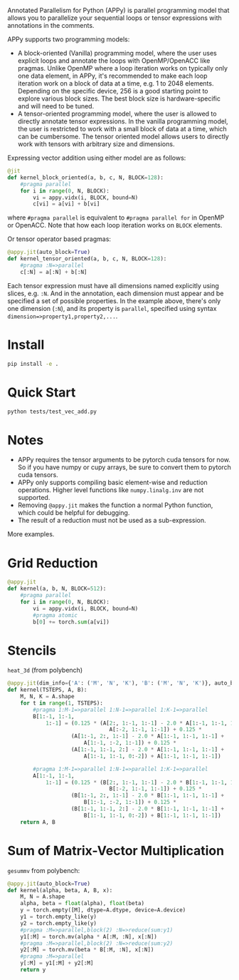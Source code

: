 Annotated Parallelism for Python (APPy) is parallel programming model that allows you to parallelize your sequential loops or tensor expressions with annotations in the comments.

APPy supports two programming models:

- A block-oriented (Vanilla) programming model, where the user uses explicit loops and annotate the loops with OpenMP/OpenACC like pragmas. Unlike OpenMP where a loop iteration works on typically only one data element, in APPy, it's recommended to make each loop iteration work on a block of data at a time, e.g. 1 to 2048 elements. Depending on the specific device, 256 is a good starting point to explore various block sizes. The best block size is hardware-specific and will need to be tuned.
- A tensor-oriented programming model, where the user is allowed to directly annotate tensor expressions. In the vanilla programming model, the user is restricted to work with a small block of data at a time, which can be cumbersome. The tensor oriented model allows users to directly work with tensors with arbitrary size and dimensions.

Expressing vector addition using either model are as follows:

```python
@jit
def kernel_block_oriented(a, b, c, N, BLOCK=128):
    #pragma parallel
    for i in range(0, N, BLOCK):  
        vi = appy.vidx(i, BLOCK, bound=N)
        c[vi] = a[vi] + b[vi]
```
where `#pragma parallel` is equivalent to `#pragma parallel for` in OpenMP or OpenACC. Note that how each loop iteration works on `BLOCK` elements. 

Or tensor operator based pragmas:
```python
@appy.jit(auto_block=True)
def kernel_tensor_oriented(a, b, c, N, BLOCK=128):
    #pragma :N=>parallel
    c[:N] = a[:N] + b[:N]
```
Each tensor expression must have all dimensions named explicitly using slices, e.g. `:N`. And in the annotation, each dimension must appear and be specified a set of possible properties. In the example above, there's only one dimension (`:N`), and its property is `parallel`, specified using syntax `dimension=>property1,property2,...`.

# Install

```bash
pip install -e .
```

# Quick Start

```bash
python tests/test_vec_add.py
```

# Notes

* APPy requires the tensor arguments to be pytorch cuda tensors for now. So if you have
numpy or cupy arrays, be sure to convert them to pytorch cuda tensors.
* APPy only supports compiling basic element-wise and reduction operations. Higher level functions like `numpy.linalg.inv` are not supported.
* Removing `@appy.jit` makes the function a normal Python function, which
could be helpful for debugging.
* The result of a reduction must not be used as a sub-expression.


More examples.

# Grid Reduction

```python
@appy.jit
def kernel(a, b, N, BLOCK=512):
    #pragma parallel
    for i in range(0, N, BLOCK):  
        vi = appy.vidx(i, BLOCK, bound=N)
        #pragma atomic
        b[0] += torch.sum(a[vi])
```


# Stencils

`heat_3d` (from polybench)
```python
@appy.jit(dim_info={'A': ('M', 'N', 'K'), 'B': ('M', 'N', 'K')}, auto_block=True)
def kernel(TSTEPS, A, B):
    M, N, K = A.shape
    for t in range(1, TSTEPS):
        #pragma 1:M-1=>parallel 1:N-1=>parallel 1:K-1=>parallel
        B[1:-1, 1:-1,
            1:-1] = (0.125 * (A[2:, 1:-1, 1:-1] - 2.0 * A[1:-1, 1:-1, 1:-1] +
                                A[:-2, 1:-1, 1:-1]) + 0.125 *
                    (A[1:-1, 2:, 1:-1] - 2.0 * A[1:-1, 1:-1, 1:-1] +
                        A[1:-1, :-2, 1:-1]) + 0.125 *
                    (A[1:-1, 1:-1, 2:] - 2.0 * A[1:-1, 1:-1, 1:-1] +
                        A[1:-1, 1:-1, 0:-2]) + A[1:-1, 1:-1, 1:-1])

        #pragma 1:M-1=>parallel 1:N-1=>parallel 1:K-1=>parallel
        A[1:-1, 1:-1,
            1:-1] = (0.125 * (B[2:, 1:-1, 1:-1] - 2.0 * B[1:-1, 1:-1, 1:-1] +
                                B[:-2, 1:-1, 1:-1]) + 0.125 *
                    (B[1:-1, 2:, 1:-1] - 2.0 * B[1:-1, 1:-1, 1:-1] +
                        B[1:-1, :-2, 1:-1]) + 0.125 *
                    (B[1:-1, 1:-1, 2:] - 2.0 * B[1:-1, 1:-1, 1:-1] +
                        B[1:-1, 1:-1, 0:-2]) + B[1:-1, 1:-1, 1:-1])
    return A, B
```

# Sum of Matrix-Vector Multiplication
`gesummv` from polybench:

```python
@appy.jit(auto_block=True)
def kernel(alpha, beta, A, B, x):
    M, N = A.shape
    alpha, beta = float(alpha), float(beta)
    y = torch.empty([M], dtype=A.dtype, device=A.device)
    y1 = torch.empty_like(y)
    y2 = torch.empty_like(y)
    #pragma :M=>parallel,block(2) :N=>reduce(sum:y1)
    y1[:M] = torch.mv(alpha * A[:M, :N], x[:N])
    #pragma :M=>parallel,block(2) :N=>reduce(sum:y2)
    y2[:M] = torch.mv(beta * B[:M, :N], x[:N])
    #pragma :M=>parallel
    y[:M] = y1[:M] + y2[:M]
    return y
```